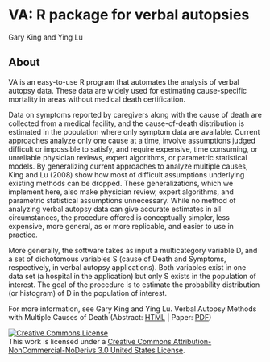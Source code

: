 # VA: R package for verbal autopsies

Gary King and Ying Lu

## About
VA is an easy-to-use R program that automates the analysis of verbal autopsy data. These data are widely used for estimating cause-specific mortality in areas without medical death certification.

Data on symptoms reported by caregivers along with the cause of death are collected from a medical facility, and the cause-of-death distribution is estimated in the population where only symptom data are available. Current approaches analyze only one cause at a time, involve assumptions judged difficult or impossible to satisfy, and require expensive, time consuming, or unreliable physician reviews, expert algorithms, or parametric statistical models. By generalizing current approaches to analyze multiple causes, King and Lu (2008) show how most of difficult assumptions underlying existing methods can be dropped. These generalizations, which we implement here, also make physician review, expert algorithms, and parametric statistical assumptions unnecessary. While no method of analyzing verbal autopsy data can give accurate estimates in all circumstances, the procedure offered is conceptually simpler, less expensive, more general, as or more replicable, and easier to use in practice.

More generally, the software takes as input a multicategory variable D, and a set of dichotomous variables S (cause of Death and Symptoms, respectively, in verbal autopsy applications). Both variables exist in one data set (a hospital in the application) but only S exists in the population of interest. The goal of the procedure is to estimate the probability distribution (or histogram) of D in the population of interest.

For more information, see Gary King and Ying Lu. Verbal Autopsy Methods with Multiple Causes of Death (Abstract: <a href="garyking.org/files/abs/vamc-abs.shtml">HTML</a>  | Paper: <a href="garyking.org/files/gking/files/vamc.pdf">PDF</a>) 

<a rel="license" href="http://creativecommons.org/licenses/by-nc-nd/3.0/us/"><img alt="Creative Commons License" style="border-width:0" src="https://i.creativecommons.org/l/by-nc-nd/3.0/us/80x15.png" /></a><br />This work is licensed under a <a rel="license" href="http://creativecommons.org/licenses/by-nc-nd/3.0/us/">Creative Commons Attribution-NonCommercial-NoDerivs 3.0 United States License</a>.
